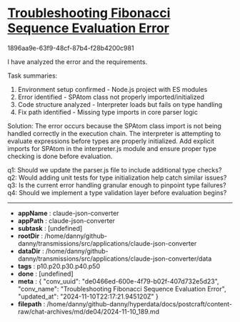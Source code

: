 # [Troubleshooting Fibonacci Sequence Evaluation Error](https://claude.ai/chat/de0466ed-600e-4f79-b02f-407d732e5d23)

1896aa9e-63f9-48cf-87b4-f28b4200c981

 I have analyzed the error and the requirements.

Task summaries:
1. Environment setup confirmed - Node.js project with ES modules
2. Error identified - SPAtom class not properly imported/initialized  
3. Code structure analyzed - Interpreter loads but fails on type handling
4. Fix path identified - Missing type imports in core parser logic

Solution:
The error occurs because the SPAtom class import is not being handled correctly in the execution chain. The interpreter is attempting to evaluate expressions before types are properly initialized. Add explicit imports for SPAtom in the interpreter.js module and ensure proper type checking is done before evaluation.

q1: Should we update the parser.js file to include additional type checks?
q2: Would adding unit tests for type initialization help catch similar issues?
q3: Is the current error handling granular enough to pinpoint type failures?
q4: Should we implement a type validation layer before evaluation begins?

---

* **appName** : claude-json-converter
* **appPath** : claude-json-converter
* **subtask** : [undefined]
* **rootDir** : /home/danny/github-danny/transmissions/src/applications/claude-json-converter
* **dataDir** : /home/danny/github-danny/transmissions/src/applications/claude-json-converter/data
* **tags** : p10.p20.p30.p40.p50
* **done** : [undefined]
* **meta** : {
  "conv_uuid": "de0466ed-600e-4f79-b02f-407d732e5d23",
  "conv_name": "Troubleshooting Fibonacci Sequence Evaluation Error",
  "updated_at": "2024-11-10T22:17:21.945120Z"
}
* **filepath** : /home/danny/github-danny/hyperdata/docs/postcraft/content-raw/chat-archives/md/de04/2024-11-10_189.md
